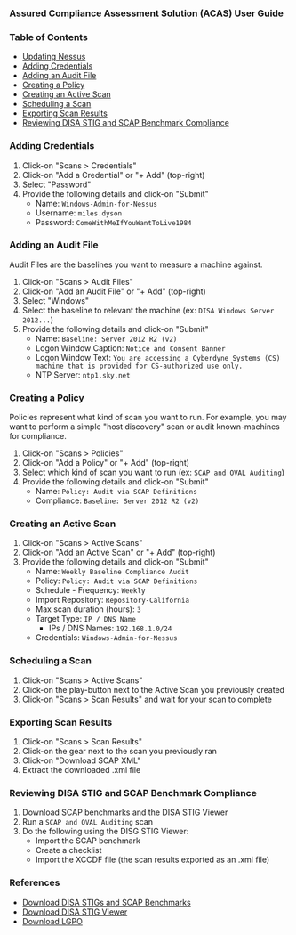 ### Assured Compliance Assessment Solution (ACAS) User Guide

### Table of Contents
* [Updating Nessus](#updating-nessus)
* [Adding Credentials](#adding-credentials)
* [Adding an Audit File](#adding-an-audit-file)
* [Creating a Policy](#creating-a-policy)
* [Creating an Active Scan](#creating-an-active-scan)
* [Scheduling a Scan](#scheduling-a-scan)
* [Exporting Scan Results](#exporting-scan-results)
* [Reviewing DISA STIG and SCAP Benchmark Compliance](#reviewing-disa-stig-and-scap-benchmark-compliance)

### Adding Credentials
1. Click-on "Scans > Credentials"
2. Click-on "Add a Credential" or "+ Add" (top-right)
3. Select "Password"
4. Provide the following details and click-on "Submit"
    - Name: `Windows-Admin-for-Nessus`
    - Username: `miles.dyson`
    - Password: `ComeWithMeIfYouWantToLive1984`
    
### Adding an Audit File
Audit Files are the baselines you want to measure a machine against. 
1. Click-on "Scans > Audit Files"
2. Click-on "Add an Audit File" or "+ Add" (top-right)
3. Select "Windows"
4. Select the baseline to relevant the machine (ex: `DISA Windows Server 2012...`)
5. Provide the following details and click-on "Submit"
    - Name: `Baseline: Server 2012 R2 (v2)`
    - Logon Window Caption: `Notice and Consent Banner`
    - Logon Window Text: `You are accessing a Cyberdyne Systems (CS) machine that is provided for CS-authorized use only.`
    - NTP Server: `ntp1.sky.net`
    
### Creating a Policy
Policies represent what kind of scan you want to run. For example, you may want to perform a simple "host discovery" scan or audit known-machines for compliance.
1. Click-on "Scans > Policies"
2. Click-on "Add a Policy" or "+ Add" (top-right)
3. Select which kind of scan you want to run (ex: `SCAP and OVAL Auditing`)
4. Provide the following details and click-on "Submit"
    - Name: `Policy: Audit via SCAP Definitions`
    - Compliance: `Baseline: Server 2012 R2 (v2)`

### Creating an Active Scan
1. Click-on "Scans > Active Scans"
2. Click-on "Add an Active Scan" or "+ Add" (top-right)
3. Provide the following details and click-on "Submit"
    - Name: `Weekly Baseline Compliance Audit`
    - Policy: `Policy: Audit via SCAP Definitions`
    - Schedule - Frequency: `Weekly`
    - Import Repository: `Repository-California`
    - Max scan duration (hours): `3`
    - Target Type: `IP / DNS Name`
        - IPs / DNS Names: `192.168.1.0/24`
    - Credentials: `Windows-Admin-for-Nessus`
    
### Scheduling a Scan
1. Click-on "Scans > Active Scans"
2. Click-on the play-button next to the Active Scan you previously created
3. Click-on "Scans > Scan Results" and wait for your scan to complete

### Exporting Scan Results
1. Click-on "Scans > Scan Results"
2. Click-on the gear next to the scan you previously ran
3. Click-on "Download SCAP XML"
4. Extract the downloaded .xml file

### Reviewing DISA STIG and SCAP Benchmark Compliance
1. Download SCAP benchmarks and the DISA STIG Viewer
2. Run a `SCAP and OVAL Auditing` scan
3. Do the following using the DISG STIG Viewer:
    - Import the SCAP benchmark
    - Create a checklist
    - Import the XCCDF file (the scan results exported as an .xml file) 

### References
* [Download DISA STIGs and SCAP Benchmarks](https://dl.cyber.mil/stigs)
* [Download DISA STIG Viewer](https://public.cyber.mil/stigs/stig-viewing-tools/)
* [Download LGPO](https://www.microsoft.com/en-us/download/details.aspx?id=53319)